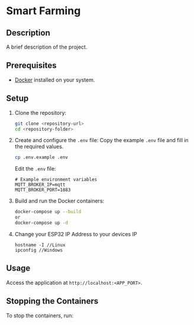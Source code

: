 # Smart Farming

## Description
A brief description of the project.

## Prerequisites
- [Docker](https://www.docker.com/) installed on your system.

## Setup

1. Clone the repository:
    ```bash
    git clone <repository-url>
    cd <repository-folder>
    ```

2. Create and configure the `.env` file:
    Copy the example `.env` file and fill in the required values.
    ```bash
    cp .env.example .env
    ```
    Edit the `.env` file:
    ```env
    # Example environment variables
    MQTT_BROKER_IP=mqtt
    MQTT_BROKER_PORT=1883
    ```

3. Build and run the Docker containers:
    ```bash
    docker-compose up --build
    or
    docker-compose up -d
    ```
4. Change your ESP32 IP Address to your devices IP
   ```
   hostname -I //Linux
   ipconfig //Windows
   ```
## Usage
Access the application at `http://localhost:<APP_PORT>`.

## Stopping the Containers
To stop the containers, run: